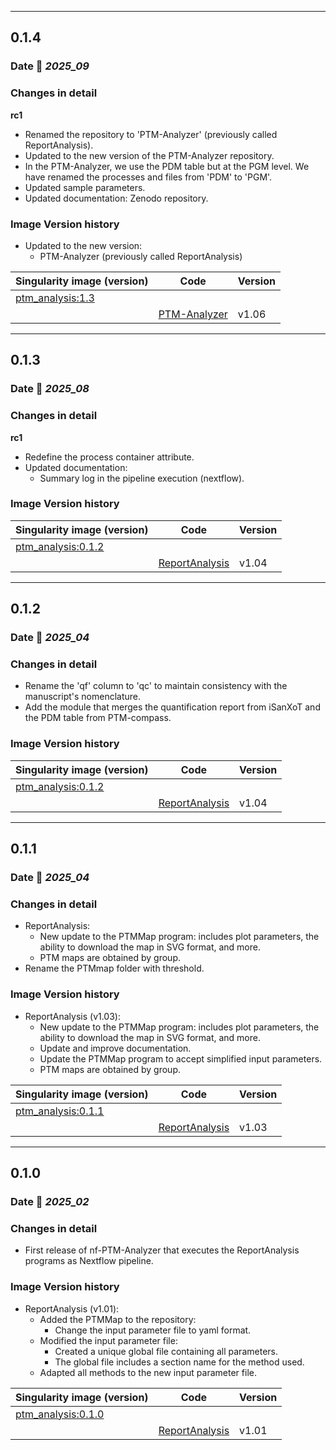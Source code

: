 ___
## 0.1.4

### Date 📅 *2025_09*

### Changes in detail

**rc1**
+ Renamed the repository to 'PTM-Analyzer' (previously called ReportAnalysis).
+ Updated to the new version of the PTM-Analyzer repository.
+ In the PTM-Analyzer, we use the PDM table but at the PGM level. We have renamed the processes and files from 'PDM' to 'PGM'.
+ Updated sample parameters.
+ Updated documentation: Zenodo repository.

### Image Version history

+ Updated to the new version:
  - PTM-Analyzer (previously called ReportAnalysis)

| Singularity image (version)                                                                    | Code                                                                 | Version |
|------------------------------------------------------------------------------------------------|----------------------------------------------------------------------|---------|
| [ptm_analysis:1.3](https://cloud.sylabs.io/library/proteomicscnic/next-launcher/ptm_analysis)  |                                                                      |         |
|                                                                                                | [PTM-Analyzer](https://github.com/CNIC-Proteomics/PTM-Analyzer)      | v1.06   |



___
## 0.1.3

### Date 📅 *2025_08*

### Changes in detail

**rc1**
+ Redefine the process container attribute.
+ Updated documentation:
  - Summary log in the pipeline execution (nextflow).

### Image Version history

| Singularity image (version)                                                                      | Code                                                                     | Version |
|--------------------------------------------------------------------------------------------------|--------------------------------------------------------------------------|---------|
| [ptm_analysis:0.1.2](https://cloud.sylabs.io/library/proteomicscnic/next-launcher/ptm_analysis)  |                                                                          |         |
|                                                                                                  | [ReportAnalysis](https://github.com/CNIC-Proteomics/ReportAnalysis)      | v1.04   |



___
## 0.1.2

### Date 📅 *2025_04*

### Changes in detail

+ Rename the 'qf' column to 'qc' to maintain consistency with the manuscript's nomenclature.
+ Add the module that merges the quantification report from iSanXoT and the PDM table from PTM-compass.

### Image Version history

| Singularity image (version)                                                                      | Code                                                                     | Version |
|--------------------------------------------------------------------------------------------------|--------------------------------------------------------------------------|---------|
| [ptm_analysis:0.1.2](https://cloud.sylabs.io/library/proteomicscnic/next-launcher/ptm_analysis)  |                                                                          |         |
|                                                                                                  | [ReportAnalysis](https://github.com/CNIC-Proteomics/ReportAnalysis)      | v1.04   |



___
## 0.1.1

### Date 📅 *2025_04*

### Changes in detail

+ ReportAnalysis:
  + New update to the PTMMap program: includes plot parameters, the ability to download the map in SVG format, and more.
  + PTM maps are obtained by group.
+ Rename the PTMmap folder with threshold.

### Image Version history

+ ReportAnalysis (v1.03):
  + New update to the PTMMap program: includes plot parameters, the ability to download the map in SVG format, and more.
  + Update and improve documentation.
  + Update the PTMMap program to accept simplified input parameters.
  + PTM maps are obtained by group.


| Singularity image (version)                                                                      | Code                                                                     | Version |
|--------------------------------------------------------------------------------------------------|--------------------------------------------------------------------------|---------|
| [ptm_analysis:0.1.1](https://cloud.sylabs.io/library/proteomicscnic/next-launcher/ptm_analysis)  |                                                                          |         |
|                                                                                                  | [ReportAnalysis](https://github.com/CNIC-Proteomics/ReportAnalysis)      | v1.03   |



___
## 0.1.0

### Date 📅 *2025_02*

### Changes in detail

+ First release of nf-PTM-Analyzer that executes the ReportAnalysis programs as Nextflow pipeline.

### Image Version history

+ ReportAnalysis (v1.01):
  + Added the PTMMap to the repository:
    - Change the input parameter file to yaml format.
  + Modified the input parameter file:
    - Created a unique global file containing all parameters.
    - The global file includes a section name for the method used.
  + Adapted all methods to the new input parameter file.

| Singularity image (version)                                                                      | Code                                                                     | Version |
|--------------------------------------------------------------------------------------------------|--------------------------------------------------------------------------|---------|
| [ptm_analysis:0.1.0](https://cloud.sylabs.io/library/proteomicscnic/next-launcher/ptm_analysis)  |                                                                          |         |
|                                                                                                  | [ReportAnalysis](https://github.com/CNIC-Proteomics/ReportAnalysis)      | v1.01   |

